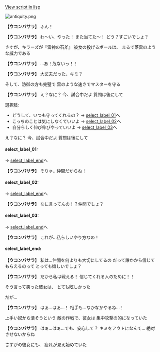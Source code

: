 [View script in lisp](../scripts/20101202.txt)

![antiquity.png](../images/backgrounds/antiquity.png)

**【ウコンバサラ】**
ふん！

**【ウコンバサラ】**
わ〜い、やった！
また当てた〜！
どう？すごいでしょ？

さすが、キラーズが『雷神の石斧』
彼女の投げるボールは、
まるで落雷のような威力である

**【ウコンバサラ】**
…あ！危ないっ！！

**【ウコンバサラ】**
大丈夫だった、キミ？

そして、防御の方も完璧で
雷のような速さでマスターを守る

**【ウコンバサラ】**
え？なに？
今、試合中だよ
質問は後にして

選択肢:
- どうして、いつも守ってくれるの？ → [select_label_01](#select_label_01)へ
- こっちのことは気にしなくていいよ → [select_label_02](#select_label_02)へ
- 自分らしく伸び伸びやっていいよ → [select_label_03](#select_label_03)へ

え？なに？
今、試合中だよ
質問は後にして

#### select_label_01:
 → [select_label_end](#select_label_end)へ

**【ウコンバサラ】**
そりゃ…仲間だからね！

#### select_label_02:
 → [select_label_end](#select_label_end)へ

**【ウコンバサラ】**
なに言ってんの！？仲間でしょ？

#### select_label_03:
 → [select_label_end](#select_label_end)へ

**【ウコンバサラ】**
これが…私らしいやり方なの！

#### select_label_end:

**【ウコンバサラ】**
私は…仲間を何よりも大切にしてるの
だって誰かから信じてもらえるのって
とっても嬉しいでしょ？

**【ウコンバサラ】**
だから私は戦える！
信じてくれる人のために！！

そう言って笑った彼女は、
とても眩しかった

だが…

**【ウコンバサラ】**
はぁ…はぁ…！
相手も…なかなかやるね…！

上手い奴から潰そうという
敵の作戦で、彼女は
集中攻撃の的になっていた

**【ウコンバサラ】**
はぁ…はぁ…でも、安心して？
キミをアウトになんて…
絶対させないからね

さすがの彼女にも、
疲れが見え始めていた